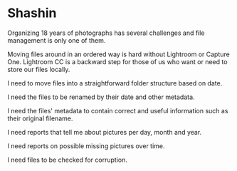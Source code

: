 # Shashin

Organizing 18 years of photographs has several challenges and file management is only one of them.

Moving files around in an ordered way is hard without Lightroom or Capture One. Lightroom CC is a backward step for those of us who want or need to store our files locally.

I need to move files into a straightforward folder structure based on date.

I need the files to be renamed by their date and other metadata.

I need the files' metadata to contain correct and useful information such as their original filename.

I need reports that tell me about pictures per day, month and year. 

I need reports on possible missing pictures over time.

I need files to be checked for corruption.